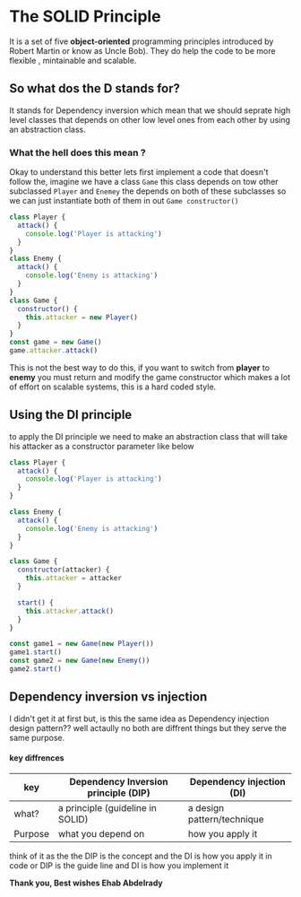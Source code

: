 # The SOLID Principle
It is a set of five **object-oriented** programming principles introduced by Robert Martin or know as  Uncle Bob).
They do help the code to be more flexible , mintainable and scalable.

## So what dos the  D stands for?
It stands for Dependency inversion which mean that we should seprate high level classes that depends on other low level ones from each other by using an abstraction class.

### What the hell does this mean ?
Okay to understand this better lets first implement a code that doesn't follow the, imagine we have a class `Game`
this class depends on tow other subclassed `Player` and `Enemey` the depends on both of these subclasses so we can just instantiate both of them in out `Game constructor()` 
```js
class Player {
  attack() {
    console.log('Player is attacking')
  }
}
class Enemy {
  attack() {
    console.log('Enemy is attacking')
  }
}
class Game {
  constructor() {
    this.attacker = new Player()
  }
}
const game = new Game()
game.attacker.attack()

```
This is not the best way to do this, if you want to switch from **player** to **enemy**  you must return and modify the game constructor which makes a lot of effort on scalable systems, this is a hard coded style.

## Using the DI principle
to apply the DI principle we need to make an abstraction class that will take his attacker as a constructor parameter like below
```js
class Player {
  attack() {
    console.log('Player is attacking')
  }
}

class Enemy {
  attack() {
    console.log('Enemy is attacking')
  }
}

class Game {
  constructor(attacker) {
    this.attacker = attacker  
  }

  start() {
    this.attacker.attack()
  }
}

const game1 = new Game(new Player())
game1.start()
const game2 = new Game(new Enemy())
game2.start() 
```

## Dependency  inversion vs injection
I didn't get it at first but,  is this the same idea as Dependency injection design pattern??
well actaully no both are diffrent things but they serve the same purpose.
#### key diffrences
| key | Dependency Inversion principle (DIP) | Dependency injection (DI) |
|----------|----------|----------|
| what?   | a principle (guideline in SOLID)     |  a design pattern/technique
| Purpose   | what you depend on   | how you apply it
think of it as the the DIP is the concept and the DI is how you apply it in code or DIP is the guide line and DI is how you implement it 

**Thank you, Best wishes Ehab Abdelrady**
 
